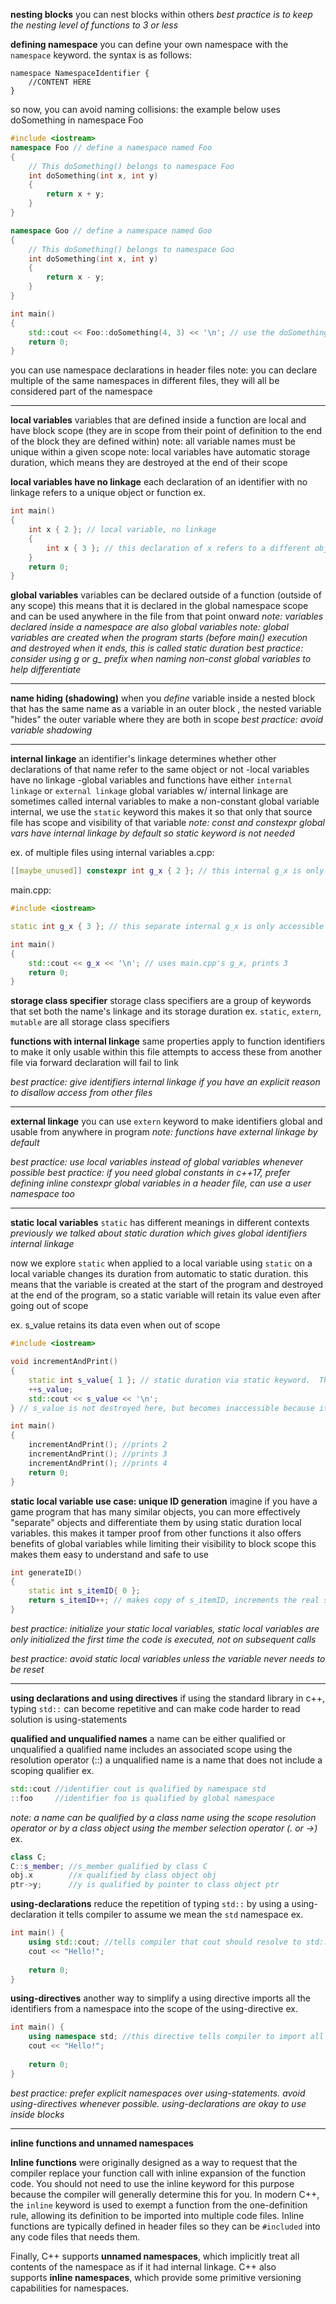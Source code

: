 **nesting blocks**
	you can nest blocks within others
	*best practice is to keep the nesting level of functions to 3 or less*

**defining namespace**
	you can define your own namespace with the `namespace` keyword. the syntax is as follows:
```
namespace NamespaceIdentifier {
	//CONTENT HERE
}
```
so now, you can avoid naming collisions: the example below uses doSomething in namespace Foo
```cpp
#include <iostream>
namespace Foo // define a namespace named Foo
{
    // This doSomething() belongs to namespace Foo
    int doSomething(int x, int y)
    {
        return x + y;
    }
}

namespace Goo // define a namespace named Goo
{
    // This doSomething() belongs to namespace Goo
    int doSomething(int x, int y)
    {
        return x - y;
    }
}

int main()
{
    std::cout << Foo::doSomething(4, 3) << '\n'; // use the doSomething() that exists in namespace Foo
    return 0;
}
```
you can use namespace declarations in header files
note: you can declare multiple of the same namespaces in different files, they will all be considered part of the namespace
****
**local variables**
	variables that are defined inside a function are local and have block scope (they are in scope from their point of definition to the end of the block they are defined within)
		note: all variable names must be unique within a given scope
		note: local variables have automatic storage duration, which means they are destroyed at the end of their scope

**local variables have no linkage**
	each declaration of an identifier with no linkage refers to a unique object or function
	ex. 
```cpp
int main()
{
    int x { 2 }; // local variable, no linkage
    {
        int x { 3 }; // this declaration of x refers to a different object than the previous x
    }
    return 0;
}
```

**global variables**
	variables can be declared outside of a function (outside of any scope)
		this means that it is declared in the global namespace scope and can be used anywhere in the file from that point onward
			*note: variables declared inside a namespace are also global variables*
			*note: global variables are created when the program starts (before main() execution and destroyed when it ends, this is called static duration*
		*best practice: consider using g or g_ prefix when naming non-const global variables to help differentiate*
****

**name hiding (shadowing)**
	when you *define* variable inside a nested block that has the same name as a variable in an outer block , the nested variable "hides" the outer variable where they are both in scope
		*best practice: avoid variable shadowing*

****

**internal linkage**
	an identifier's linkage determines whether other declarations of that name refer to the same object or not
		-local variables have no linkage
		-global variables and functions have either `internal linkage` or `external linkage`
	global variables w/ internal linkage are sometimes called internal variables
		to make a non-constant global variable internal, we use the `static` keyword
		this makes it so that only that source file has scope and visibility of that variable
			*note: const and constexpr global vars have internal linkage by default so static keyword is not needed*
			
ex. of multiple files using internal variables 
a.cpp: 
```cpp
[[maybe_unused]] constexpr int g_x { 2 }; // this internal g_x is only accessible within a.cpp`
```

main.cpp:
```cpp
#include <iostream>

static int g_x { 3 }; // this separate internal g_x is only accessible within main.cpp

int main()
{
    std::cout << g_x << '\n'; // uses main.cpp's g_x, prints 3
    return 0;
}
```

**storage class specifier**
	storage class specifiers are a group of keywords that set both the name's linkage and its storage duration
		ex. `static`, `extern`, `mutable` are all storage class specifiers

**functions with internal linkage**
	same properties apply to function identifiers to make it only usable within this file
		attempts to access these from another file via forward declaration will fail to link

*best practice: give identifiers internal linkage if you have an explicit reason to disallow access from other files*

****

**external linkage**
	you can use `extern` keyword to make identifiers global and usable from anywhere in program
		*note: functions have external linkage by default*

*best practice: use local variables instead of global variables whenever possible
best practice: if you need global constants in c++17, prefer defining inline constexpr global variables in a header file, can use a user namespace too*

****

**static local variables**
`static` has different meanings in different contexts
	*previously we talked about static duration which gives global identifiers internal linkage*

now we explore `static` when applied to a local variable
	using `static` on a local variable changes its duration from automatic to static duration. this means that the variable is created at the start of the program and destroyed at the end of the program, so a static variable will retain its value even after going out of scope

ex. s_value retains its data even when out of scope
```cpp
#include <iostream>

void incrementAndPrint()
{
    static int s_value{ 1 }; // static duration via static keyword.  This initializer is only executed once.
    ++s_value;
    std::cout << s_value << '\n';
} // s_value is not destroyed here, but becomes inaccessible because it goes out of scope

int main()
{
    incrementAndPrint(); //prints 2
    incrementAndPrint(); //prints 3
    incrementAndPrint(); //prints 4
    return 0;
}
```

**static local variable use case: unique ID generation**
	imagine if you have a game program that has many similar objects, you can more effectively "separate" objects and differentiate them by using static duration local variables. this makes it tamper proof from other functions
		it also offers benefits of global variables while limiting their visibility to block scope
			this makes them easy to understand and safe to use
```cpp
int generateID()
{
    static int s_itemID{ 0 };
    return s_itemID++; // makes copy of s_itemID, increments the real s_itemID, then returns the value in the copy
}
```

*best practice: initialize your static local variables, static local variables are only initialized the first time the code is executed, not on subsequent calls*

*best practice: avoid static local variables unless the variable never needs to be reset*

****

**using declarations and using directives**
	if using the standard library in c++, typing `std::` can become repetitive and can make code harder to read
		solution is using-statements

**qualified and unqualified names**
	a name can be either qualified or unqualified
		a qualified name includes an associated scope using the resolution operator (::)
		a unqualified name is a name that does not include a scoping qualifier
ex.
```cpp
std::cout //identifier cout is qualified by namespace std
::foo     //identifier foo is qualified by global namespace
```

*note: a name can be qualified by a class name using the scope resolution operator or by a class object using the member selection operator (. or ->)*
ex.
```cpp
class C;
C::s_member; //s_member qualified by class C
obj.x        //x qualified by class object obj
ptr->y;      //y is qualified by pointer to class object ptr
```


**using-declarations**
	reduce the repetition of typing `std::` by using a using-declaration
		it tells compiler to assume we mean the `std` namespace
ex.
```cpp
int main() {
	using std::cout; //tells compiler that cout should resolve to std::cout
	cout << "Hello!";
	
	return 0;
}
```

**using-directives**
	another way to simplify
		a using directive imports all the identifiers from a namespace into the scope of the using-directive
ex.
```cpp
int main() {
	using namespace std; //this directive tells compiler to import all names from namespace std into the current namespace
	cout << "Hello!";
	
	return 0;
}
```

*best practice: prefer explicit namespaces over using-statements. avoid using-directives whenever possible. using-declarations are okay to use inside blocks*

****

**inline functions and unnamed namespaces**

**Inline functions** were originally designed as a way to request that the compiler replace your function call with inline expansion of the function code. You should not need to use the inline keyword for this purpose because the compiler will generally determine this for you. In modern C++, the `inline` keyword is used to exempt a function from the one-definition rule, allowing its definition to be imported into multiple code files. Inline functions are typically defined in header files so they can be `#included` into any code files that needs them.

Finally, C++ supports **unnamed namespaces**, which implicitly treat all contents of the namespace as if it had internal linkage. C++ also supports **inline namespaces**, which provide some primitive versioning capabilities for namespaces.